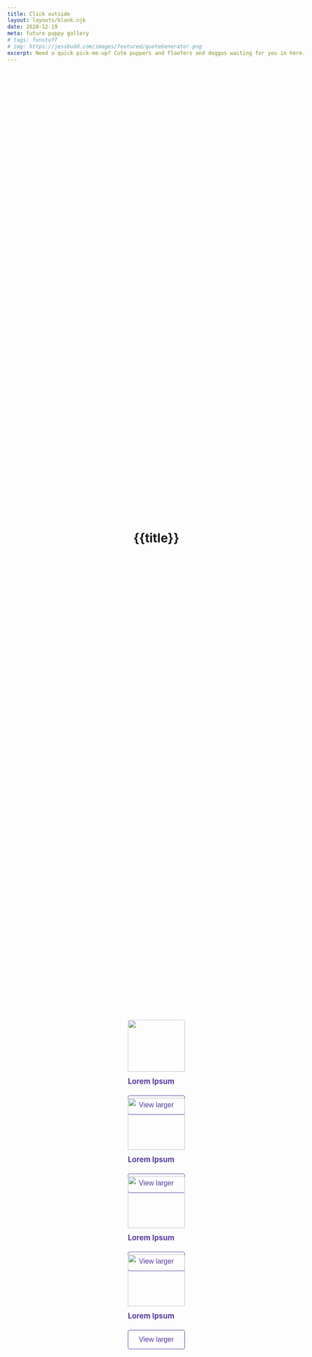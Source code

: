 ```yaml
---
title: Click outside
layout: layouts/blank.njk
date: 2020-12-19
meta: future puppy gallery
# tags: funstuff
# img: https://jessbudd.com/images/featured/quoteGenerator.png
excerpt: Need a quick pick-me-up? Cute puppers and floofers and doggos waiting for you in here.
---
```


<h1>{{title}}</h1>

<div class="list">
    <div class="card" data-description="test" >
        <img src="https://picsum.photos/200?random=1" alt="">
            <h2 class="name">Lorem Ipsum</h2>
            <button class="btn">View larger</button>
    </div>
    <div class="card" data-description="test2" >
        <img src="https://picsum.photos/200?random=2"alt="">
            <h2 class="name">Lorem Ipsum</h2>
            <button class="btn">View larger</button>
    </div>
    <div class="card" data-description="test3" >
        <img src="https://picsum.photos/200?random=3" alt="">
            <h2 class="name">Lorem Ipsum</h2>
            <button class="btn">View larger</button>
            </div>
    <div class="card" data-description="test4" >
        <img src="https://picsum.photos/200?random=4" alt="">
            <h2 class="name">Lorem Ipsum</h2>
            <button class="btn">View larger</button>
    </div>   
</div>
<!-- <button class="btn">Load more floofers</button> -->
<div class="modal-outer">
    <div class="modal-inner">
        <h2 class="title">title and text and stuff</h2>
    </div>
</div>

<script>

const cardButtons = document.querySelectorAll('.btn');
const modalOuter = document.querySelector('.modal-outer');
const modalInner = document.querySelector('.modal-inner');

function handleButtonClick(e) {
    const button = e.currentTarget;
    const card = button.closest('.card');
    const name = card.querySelector('h2').textContent;
    const imgSrc =  card.querySelector('img').src;
    const desc = card.dataset.description;

    modalInner.innerHTML = 
    `<img src="${imgSrc.replace('200', '600')}" height="600" alt="${name}">
    <p>${desc}</p>`
    ;
    modalOuter.classList.add('open');
}

function closeModal() {
    modalOuter.classList.remove('open');
}

modalOuter.addEventListener('click', function(e) {
    const isOutside = !e.target.closest('.modal-inner');
    if(isOutside) {
        closeModal();
    }
})

window.addEventListener('keydown', function(e) {
    const isEscapeKey = e.key === 'Escape';
    if(isEscapeKey) {
        closeModal();
    }
})

cardButtons.forEach(button => button.addEventListener('click', handleButtonClick))

// TODO
 // stop people scrolling while modal is open 
 // make modal cover below top

</script>

<style>

    .modal-outer {
        display: grid;
        height: 100vh;
        width: 100vw;
        top: 0;
        left: 0;
        background: rgba(0,0,0,.5);
        position: absolute;
        pointer-events: none;
        justify-content: center;
        align-items: center;
        opacity: 0;
        transition: opacity .2s;
    }
    .modal-outer.open {
        opacity: 1;
        pointer-events: all;
    }

      .modal-outer.open .modal-inner {
        transform: translateX(0%);

    }

    .modal-inner {
        background: #fff;
        padding: 20px;
        position: relative;
        width: 620px;
        max-width: 100%;
        max-width: 600px;
        min-height: 200px;
        border-radius: 4px;
        transform: translateX(-200%);
        transition: transform 2s;
    }
    p {
        color: #666;

    }
body {
    min-height: 100vh;
    display: grid;
    align-items: center;
    justify-items: center;
}
.container {
  text-align: center;
  margin: 2% auto 0;
}
.list {
    display: grid;
    grid-template-columns: repeat(auto-fill, minmax(150px, 1fr));
    grid-gap: 40px;
    margin-top: 40px;
}
.list .card {
    border-radius: 4px;
    padding: 10px;
}
img {
    width: 100%;
    border-radius: 4px 4px 0 0;
}
.name {
    margin: 12px 0;
    color: #583ca0;
    font-size: 1.2em;
}

.btn {
    text-decoration: none;
    background-color: transparent;
    color: #00ffd2;
    border: #00ffd2 1px solid;
    font-size: 1.2rem;
    padding: 12px 24px;
    border-radius: 4px;
    cursor: pointer;
    margin-top: 10px;
}
.card .btn {
    color: #583ca0;
    border: #583ca0 1px solid;
    font-size: 1rem;

}

</style>
